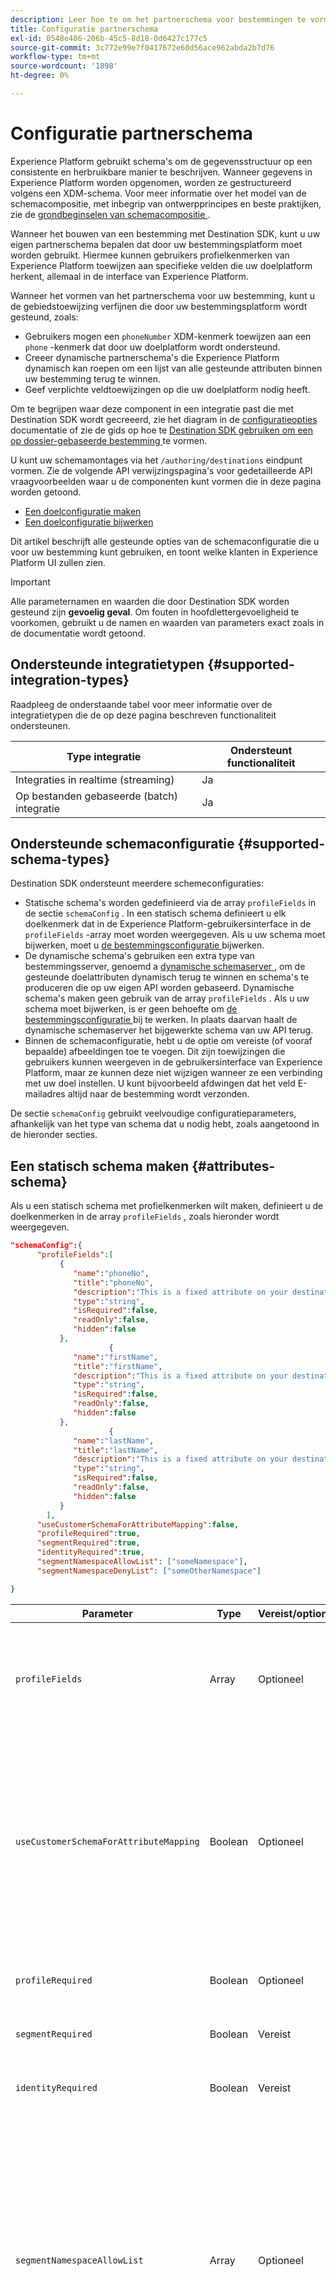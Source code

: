 ```yaml
---
description: Leer hoe te om het partnerschema voor bestemmingen te vormen die met Destination SDK worden gebouwd.
title: Configuratie partnerschema
exl-id: 0548e486-206b-45c5-8d18-0d6427c177c5
source-git-commit: 3c772e99e7f0417672e60d56ace962abda2b7d76
workflow-type: tm+mt
source-wordcount: '1898'
ht-degree: 0%

---
```


# Configuratie partnerschema

Experience Platform gebruikt schema&#39;s om de gegevensstructuur op een consistente en herbruikbare manier te beschrijven. Wanneer gegevens in Experience Platform worden opgenomen, worden ze gestructureerd volgens een XDM-schema. Voor meer informatie over het model van de schemacompositie, met inbegrip van ontwerpprincipes en beste praktijken, zie de [ grondbeginselen van schemacompositie ](../../../../xdm/schema/composition.md).

Wanneer het bouwen van een bestemming met Destination SDK, kunt u uw eigen partnerschema bepalen dat door uw bestemmingsplatform moet worden gebruikt. Hiermee kunnen gebruikers profielkenmerken van Experience Platform toewijzen aan specifieke velden die uw doelplatform herkent, allemaal in de interface van Experience Platform.

Wanneer het vormen van het partnerschema voor uw bestemming, kunt u de gebiedstoewijzing verfijnen die door uw bestemmingsplatform wordt gesteund, zoals:

* Gebruikers mogen een `phoneNumber` XDM-kenmerk toewijzen aan een `phone` -kenmerk dat door uw doelplatform wordt ondersteund.
* Creeer dynamische partnerschema&#39;s die Experience Platform dynamisch kan roepen om een lijst van alle gesteunde attributen binnen uw bestemming terug te winnen.
* Geef verplichte veldtoewijzingen op die uw doelplatform nodig heeft.

Om te begrijpen waar deze component in een integratie past die met Destination SDK wordt gecreeerd, zie het diagram in de [ configuratieopties ](../configuration-options.md) documentatie of zie de gids op hoe te [ Destination SDK gebruiken om een op dossier-gebaseerde bestemming ](../../guides/configure-file-based-destination-instructions.md#create-server-file-configuration) te vormen.

U kunt uw schemamontages via het `/authoring/destinations` eindpunt vormen. Zie de volgende API verwijzingspagina&#39;s voor gedetailleerde API vraagvoorbeelden waar u de componenten kunt vormen die in deze pagina worden getoond.

* [Een doelconfiguratie maken](../../authoring-api/destination-configuration/create-destination-configuration.md)
* [Een doelconfiguratie bijwerken](../../authoring-api/destination-configuration/update-destination-configuration.md)

Dit artikel beschrijft alle gesteunde opties van de schemaconfiguratie die u voor uw bestemming kunt gebruiken, en toont welke klanten in Experience Platform UI zullen zien.

>[!IMPORTANT]
>
>Alle parameternamen en waarden die door Destination SDK worden gesteund zijn **gevoelig geval**. Om fouten in hoofdlettergevoeligheid te voorkomen, gebruikt u de namen en waarden van parameters exact zoals in de documentatie wordt getoond.

## Ondersteunde integratietypen {#supported-integration-types}

Raadpleeg de onderstaande tabel voor meer informatie over de integratietypen die de op deze pagina beschreven functionaliteit ondersteunen.

| Type integratie | Ondersteunt functionaliteit |
|---|---|
| Integraties in realtime (streaming) | Ja |
| Op bestanden gebaseerde (batch) integratie | Ja |

## Ondersteunde schemaconfiguratie {#supported-schema-types}

Destination SDK ondersteunt meerdere schemeconfiguraties:

* Statische schema&#39;s worden gedefinieerd via de array `profileFields` in de sectie `schemaConfig` . In een statisch schema definieert u elk doelkenmerk dat in de Experience Platform-gebruikersinterface in de `profileFields` -array moet worden weergegeven. Als u uw schema moet bijwerken, moet u [ de bestemmingsconfiguratie ](../../authoring-api/destination-configuration/update-destination-configuration.md) bijwerken.
* De dynamische schema&#39;s gebruiken een extra type van bestemmingsserver, genoemd a [ dynamische schemaserver ](../../authoring-api/destination-server/create-destination-server.md#dynamic-schema-servers), om de gesteunde doelattributen dynamisch terug te winnen en schema&#39;s te produceren die op uw eigen API worden gebaseerd. Dynamische schema&#39;s maken geen gebruik van de array `profileFields` . Als u uw schema moet bijwerken, is er geen behoefte om [ de bestemmingsconfiguratie ](../../authoring-api/destination-configuration/update-destination-configuration.md) bij te werken. In plaats daarvan haalt de dynamische schemaserver het bijgewerkte schema van uw API terug.
* Binnen de schemaconfiguratie, hebt u de optie om vereiste (of vooraf bepaalde) afbeeldingen toe te voegen. Dit zijn toewijzingen die gebruikers kunnen weergeven in de gebruikersinterface van Experience Platform, maar ze kunnen deze niet wijzigen wanneer ze een verbinding met uw doel instellen. U kunt bijvoorbeeld afdwingen dat het veld E-mailadres altijd naar de bestemming wordt verzonden.

De sectie `schemaConfig` gebruikt veelvoudige configuratieparameters, afhankelijk van het type van schema dat u nodig hebt, zoals aangetoond in de hieronder secties.

## Een statisch schema maken {#attributes-schema}

Als u een statisch schema met profielkenmerken wilt maken, definieert u de doelkenmerken in de array `profileFields` , zoals hieronder wordt weergegeven.

```json
"schemaConfig":{
      "profileFields":[
           {
              "name":"phoneNo",
              "title":"phoneNo",
              "description":"This is a fixed attribute on your destination side that customers can map profile attributes to. For example, the mobilePhone.number value in Experience Platform could be phoneNo on your side.",
              "type":"string",
              "isRequired":false,
              "readOnly":false,
              "hidden":false
           },
                      {
              "name":"firstName",
              "title":"firstName",
              "description":"This is a fixed attribute on your destination side that customers can map profile attributes to. For example, the person.name.firstName value in Experience Platform could be firstName on your side.",
              "type":"string",
              "isRequired":false,
              "readOnly":false,
              "hidden":false
           },
                      {
              "name":"lastName",
              "title":"lastName",
              "description":"This is a fixed attribute on your destination side that customers can map profile attributes to. For example, the person.name.lastName value in Experience Platform could be phoneNo on your side.",
              "type":"string",
              "isRequired":false,
              "readOnly":false,
              "hidden":false
           }
        ],
      "useCustomerSchemaForAttributeMapping":false,
      "profileRequired":true,
      "segmentRequired":true,
      "identityRequired":true,
      "segmentNamespaceAllowList": ["someNamespace"],
      "segmentNamespaceDenyList": ["someOtherNamespace"]

}
```

| Parameter | Type | Vereist/optioneel | Beschrijving |
|---------|----------|------|---|
| `profileFields` | Array | Optioneel | Definieert de array met doelkenmerken die door het doelplatform worden geaccepteerd en waaraan klanten hun profielkenmerken kunnen toewijzen. Wanneer u een array `profileFields` gebruikt, kunt u de parameter `useCustomerSchemaForAttributeMapping` volledig weglaten. |
| `useCustomerSchemaForAttributeMapping` | Boolean | Optioneel | Schakelt de toewijzing van kenmerken van het klantschema naar de kenmerken die u in de array `profileFields` definieert in of uit. <ul><li>Indien ingesteld op `true` , zien gebruikers alleen de bronkolom in het toewijzingsveld. `profileFields` is in dit geval niet van toepassing.</li><li>Als de waarde `false` is, kunnen gebruikers bronkenmerken vanuit hun schema toewijzen aan de kenmerken die u in de `profileFields` -array hebt gedefinieerd.</li></ul> De standaardwaarde is `false` . |
| `profileRequired` | Boolean | Optioneel | Gebruik `true` als gebruikers in staat moeten zijn om profielkenmerken van Experience Platform toe te wijzen aan aangepaste kenmerken op uw doelplatform. |
| `segmentRequired` | Boolean | Vereist | Deze parameter wordt vereist door Destination SDK en moet altijd worden ingesteld op `true` . |
| `identityRequired` | Boolean | Vereist | Reeks aan `true` als de gebruikers [ identiteitstypes ](identity-namespace-configuration.md) van Experience Platform aan de attributen zouden moeten kunnen in kaart brengen u in de `profileFields` serie bepaalde. |
| `segmentNamespaceAllowList` | Array | Optioneel | Staat gebruikers toe om slechts publiek van de publieksnamespaces in kaart te brengen die in de serie aan de bestemming worden bepaald. <br><br> Het gebruik van deze parameter wordt in de meeste gevallen afgeraden. Gebruik in plaats daarvan `"segmentNamespaceDenyList":[]` om alle soorten publiek naar uw doel te laten exporteren. <br><br> als zowel `segmentNamespaceAllowList` als `segmentNamespaceDenyList` van uw configuratie ontbreken, zullen de gebruikers slechts publiek uit de [ Dienst van de Segmentatie ](../../../../segmentation/home.md) kunnen uitvoeren. <br><br>`segmentNamespaceAllowList` en `segmentNamespaceDenyList` sluiten elkaar uit. |
| `segmentNamespaceDenyList` | Array | Optioneel | Beperkt gebruikers van het in kaart brengen van publiek van de publiek namespaces die in de serie aan de bestemming worden bepaald. <br><br> Adobe adviseert om de uitvoer van alle publiek, ongeacht de oorsprong, toe te staan door `"segmentNamespaceDenyList":[]` te plaatsen. <br><br>**Belangrijk:** als u `segmentNamespaceDenyList` in uw `schemaConfig` niet specificeert en u gebruikt `segmentNamespaceAllowList` niet, plaatst het systeem automatisch `segmentNamespaceDenyList` aan `[]`. Zo voorkomt u dat het aangepaste publiek in de toekomst verloren gaat. Voor de veiligheid raadt Adobe aan `"segmentNamespaceDenyList":[]` expliciet in te stellen in uw configuratie. <br><br>`segmentNamespaceAllowList` en `segmentNamespaceDenyList` sluiten elkaar uit. |

{style="table-layout:auto"}

De resulterende ervaring met de gebruikersinterface wordt weergegeven in de onderstaande afbeeldingen.

Wanneer gebruikers de doeltoewijzing selecteren, kunnen ze de velden zien die in de array `profileFields` zijn gedefinieerd.

![ beeld UI die het scherm van doelattributen toont.](../../assets/functionality/destination-configuration/select-attributes.png)

Na het selecteren van de attributen, kunnen zij hen in de kolom van het doelgebied zien.

![ beeld UI die een statisch doelschema met attributen toont ](../../assets/functionality/destination-configuration/static-schema-attributes.png)

## Een dynamisch schema maken {#dynamic-schema-configuration}

Destination SDK steunt de verwezenlijking van dynamische partnerschema&#39;s. In tegenstelling tot een statisch schema gebruikt een dynamisch schema geen `profileFields` -array. In plaats daarvan gebruiken dynamische schema&#39;s een dynamische schemaserver die met uw eigen API verbindt van waar het de schemaconfiguratie terugwint.

>[!IMPORTANT]
>
>Alvorens u een dynamisch schema creeert, moet u [ tot een dynamische schemaserver ](../../authoring-api/destination-server/create-destination-server.md#dynamic-schema-servers) leiden.

In een dynamische schemaconfiguratie, wordt de `profileFields` serie vervangen door de `dynamicSchemaConfig` sectie, zoals hieronder getoond.

```json
"schemaConfig":{
   "dynamicSchemaConfig":{
      "dynamicEnum": {
         "authenticationRule":"CUSTOMER_AUTHENTICATION",
         "destinationServerId":"DYNAMIC_SCHEMA_SERVER_ID",
         "value": "Schema Name",
         "responseFormat": "SCHEMA"
      }
   },
   "profileRequired":true,
   "segmentRequired":true,
   "identityRequired":true
}
```

| Parameter | Type | Vereist/optioneel | Beschrijving |
|---------|----------|------|---|
| `dynamicEnum.authenticationRule` | String | Vereist | Geeft aan hoe [!DNL Experience Platform] -klanten verbinding maken met uw doel. Accepteerde waarden zijn `CUSTOMER_AUTHENTICATION` , `PLATFORM_AUTHENTICATION` , `NONE` . <br> <ul><li>Gebruik `CUSTOMER_AUTHENTICATION` als de klanten van Experience Platform zich in uw systeem via om het even welke beschreven authentificatiemethodes [ hier ](customer-authentication.md) registreren. </li><li> Gebruik `PLATFORM_AUTHENTICATION` als er een wereldwijd verificatiesysteem is tussen Adobe en uw bestemming en de klant van [!DNL Experience Platform] geen verificatiereferenties hoeft op te geven om verbinding te maken met uw bestemming. In dit geval, moet u [ een geloofsbrieven tot voorwerp ](../../credentials-api/create-credential-configuration.md) leiden gebruikend geloofsbrieven API. </li><li>Gebruik `NONE` als er geen verificatie vereist is om gegevens naar het doelplatform te verzenden. </li></ul> |
| `dynamicEnum.destinationServerId` | String | Vereist | De `instanceId` van uw dynamische schemaserver. Deze bestemmingsserver omvat het API eindpunt dat Experience Platform zal roepen om het dynamische schema terug te winnen. |
| `dynamicEnum.value` | String | Vereist | De naam van het dynamische schema, zoals die in de dynamische configuratie van de schemaserver wordt bepaald. |
| `dynamicEnum.responseFormat` | String | Vereist | Altijd ingesteld op `SCHEMA` bij het definiëren van een dynamisch schema. |
| `profileRequired` | Boolean | Optioneel | Gebruik `true` als gebruikers in staat moeten zijn om profielkenmerken van Experience Platform toe te wijzen aan aangepaste kenmerken op uw doelplatform. |
| `segmentRequired` | Boolean | Vereist | Deze parameter wordt vereist door Destination SDK en moet altijd worden ingesteld op `true` . |
| `identityRequired` | Boolean | Vereist | Reeks aan `true` als de gebruikers [ identiteitstypes ](identity-namespace-configuration.md) van Experience Platform aan de attributen zouden moeten kunnen in kaart brengen u in de `profileFields` serie bepaalde. |

{style="table-layout:auto"}

## Vereiste toewijzingen {#required-mappings}

Binnen de schemaconfiguratie, naast uw statisch of dynamisch schema, hebt u de optie om vereiste (of vooraf bepaalde) afbeeldingen toe te voegen. Dit zijn toewijzingen die gebruikers kunnen weergeven in de gebruikersinterface van Experience Platform, maar ze kunnen deze niet wijzigen wanneer ze een verbinding met uw doel instellen.

U kunt bijvoorbeeld afdwingen dat het veld E-mailadres altijd naar de bestemming wordt verzonden.

>[!NOTE]
>
>De volgende combinaties van vereiste toewijzingen worden momenteel ondersteund:
>* U kunt een vereist brongebied en een vereist bestemmingsgebied vormen. In dit geval kunnen gebruikers geen van de twee velden bewerken of selecteren en alleen de selectie weergeven.
>* U kunt een vereist bestemmingsgebied slechts vormen. In dit geval kunnen gebruikers een bronveld selecteren om toe te wijzen aan het doel.
>
> Het vormen van een vereist brongebied slechts wordt momenteel *niet* gesteund.

Zie onder twee voorbeelden van een schemaconfiguratie met vereiste afbeeldingen en wat deze in de afbeeldingsstap van [ kijken activeert gegevens aan batch bestemmingen werkschema ](../../../ui/activate-batch-profile-destinations.md).


>[!BEGINTABS]

>[!TAB  Vereiste bron en bestemmingstoewijzingen ]

In het onderstaande voorbeeld ziet u zowel de vereiste bron- als doeltoewijzingen. Wanneer zowel bron- als doelvelden als vereiste toewijzingen zijn opgegeven, kunnen gebruikers geen van de twee velden selecteren of bewerken en alleen de vooraf gedefinieerde selectie weergeven.

```json
"schemaConfig": {
    "requiredMappingsOnly": true,
    "requiredMappings": [
      {
        "sourceType": "text/x.schema-path",
        "source": "personalEmail.address",
        "destination": "personalEmail.address"
      }
    ] 
}
```

| Parameter | Type | Vereist/optioneel | Beschrijving |
|---|---|---|---|
| `requiredMappingsOnly` | Boolean | Optioneel | Wanneer deze waarde is ingesteld op true, kunnen gebruikers geen andere kenmerken en identiteiten in de activeringsstroom toewijzen, behalve de vereiste toewijzingen die u in de array `requiredMappings` definieert. |
| `requiredMappings.sourceType` | String | Vereist | Geeft het type van het veld `source` aan. Ondersteunde waarden: <ul><li>`text/x.schema-path`: gebruik deze waarde wanneer het veld `source` een profielkenmerk is van een XDM-schema.</li><li>`text/x.aep-xl`: gebruik deze waarde wanneer het `source` -veld wordt gedefinieerd door een reguliere expressie. Voorbeeld: `iif(segmentMembership.ups.aep_seg_id.status==\"exited\", \"1\", \"0\")`</li><li>`text/plain`: gebruik deze waarde wanneer het `source` -veld wordt gedefinieerd door een macrosjabloon. Momenteel is de enige ondersteunde macrosjabloon `metadata.segment.alias` .</li></ul> |
| `requiredMappings.source` | String | Vereist | Hiermee wordt de waarde van het bronveld aangegeven. Ondersteunde waardetypen <ul><li>XDM-profielkenmerken. Voorbeeld: `personalEmail.address` . Wanneer uw bronkenmerk een XDM-profielkenmerk is, stelt u de parameter `sourceType` in op `text/x.schema-path` .</li><li>Reguliere expressies. Voorbeeld: `iif(segmentMembership.ups.aep_seg_id.status==\"exited\", \"1\", \"0\")` . Wanneer uw bronkenmerk een reguliere expressie is, stelt u de parameter `sourceType` in op `text/x.aep-xl` .</li><li>Macrosjablonen. Voorbeeld:`metadata.segment.alias`. Wanneer uw bronkenmerk een macrosjabloon is, stelt u de parameter `sourceType` in op `text/plain` . Momenteel is de enige ondersteunde macrosjabloon `metadata.segment.alias` .</li></ul> |
| `requiredMappings.destination` | String | Vereist | Hiermee wordt de waarde van het doelveld aangegeven. Wanneer zowel bron- als doelvelden als vereiste toewijzingen zijn opgegeven, kunnen gebruikers geen van de twee velden selecteren of bewerken en alleen de selectie weergeven. |

{style="table-layout:auto"}

Hierdoor worden zowel de secties **[!UICONTROL Source field]** als **[!UICONTROL Target field]** in de gebruikersinterface van Experience Platform grijs weergegeven.

![ Beeld van de vereiste afbeeldingen in de UI activeringsstroom.](../../assets/functionality/destination-configuration/required-mappings-2.png)

>[!TAB  Vereiste bestemmingstoewijzing ]

In het onderstaande voorbeeld ziet u een vereiste doeltoewijzing. Als alleen het doelveld naar wens is opgegeven, kunnen gebruikers selecteren welk bronveld ernaar moet worden toegewezen.

```json
"schemaConfig": {
    "requiredMappingsOnly": true,
    "requiredMappings": [
      {
        "destination": "identityMap.ExamplePartner_ID",
        "mandatoryRequired": true,
        "primaryKeyRequired": true
      }
    ] 
}
```

| Parameter | Type | Vereist/optioneel | Beschrijving |
|---|---|---|---|
| `requiredMappingsOnly` | Boolean | Optioneel | Wanneer deze waarde is ingesteld op true, kunnen gebruikers geen andere kenmerken en identiteiten in de activeringsstroom toewijzen, behalve de vereiste toewijzingen die u in de array `requiredMappings` definieert. |
| `requiredMappings.destination` | String | Vereist | Hiermee wordt de waarde van het doelveld aangegeven. Wanneer alleen het doelveld wordt opgegeven, kunnen gebruikers een bronveld selecteren om toe te wijzen aan het doel. |
| `mandatoryRequired` | Boolean | Optioneel | Wijst erop of de afbeelding als a [ verplichte attributen ](../../../ui/activate-batch-profile-destinations.md#mandatory-attributes) zou moeten worden gemerkt. |
| `primaryKeyRequired` | Boolean | Optioneel | Wijst erop of de afbeelding als sleutel van a [ deduplicatie ](../../../ui/activate-batch-profile-destinations.md#deduplication-keys) zou moeten worden gemerkt. |

{style="table-layout:auto"}

Hierdoor wordt de sectie **[!UICONTROL Target field]** in de gebruikersinterface van Experience Platform grijs weergegeven, terwijl de sectie **[!UICONTROL Source field]** actief is en gebruikers ermee kunnen werken. De opties **[!UICONTROL Mandatory key]** en **[!UICONTROL Deduplication key]** zijn actief en gebruikers kunnen deze niet wijzigen.

![ Beeld van de vereiste afbeeldingen in de UI activeringsstroom.](../../assets/functionality/destination-configuration/required-mappings-1.png)

>[!ENDTABS]

## Ondersteuning voor extern publiek configureren {#external-audiences}

Om uw bestemming te vormen om de activering van [ extern geproduceerd publiek ](../../../../segmentation/ui/audience-portal.md#import-audience) te steunen, omvat het hieronder fragment in de `schemaConfig` sectie.

```json
"schemaConfig": {
  "segmentNamespaceDenyList": [],
  ...
}
```

Zie de bezitsbeschrijvingen in de [ lijst ](#attributes-schema) verder hierboven op deze pagina om meer over de `segmentNamespaceDenyList` functionaliteit te leren.

## Volgende stappen {#next-steps}

Na het lezen van dit artikel hebt u beter inzicht in welke schematypen door Destination SDK worden ondersteund en hoe u uw schema kunt configureren.

Raadpleeg de volgende artikelen voor meer informatie over de andere doelcomponenten:

* [Verificatie door klant](customer-authentication.md)
* [OAuth2-vergunning](oauth2-authorization.md)
* [UI-kenmerken](ui-attributes.md)
* [Gegevensvelden van de klant](customer-data-fields.md)
* [Configuratie naamruimte voor identiteit](identity-namespace-configuration.md)
* [Ondersteunde toewijzingsconfiguraties](supported-mapping-configurations.md)
* [Levering bestemming](destination-delivery.md)
* [Configuratie van metagegevens voor publiek](audience-metadata-configuration.md)
* [Samenvoegingsbeleid](aggregation-policy.md)
* [Batchconfiguratie](batch-configuration.md)
* [Historische profielkwalificaties](historical-profile-qualifications.md)
